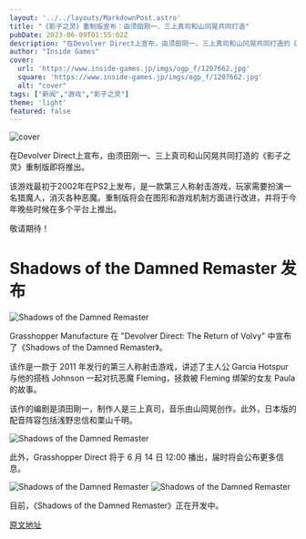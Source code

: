 ```yaml
---
layout: '../../layouts/MarkdownPost.astro'
title: "《影子之灵》重制版宣布：由须田刚一、三上真司和山冈晃共同打造"
pubDate: 2023-06-09T01:55:02Z
description: "在Devolver Direct上宣布，由须田刚一、三上真司和山冈晃共同打造的《影子之灵》重制版即将推出。"
author: "Inside Games"
cover:
  url: 'https://www.inside-games.jp/imgs/ogp_f/1207662.jpg'
  square: 'https://www.inside-games.jp/imgs/ogp_f/1207662.jpg'
  alt: "cover"
tags: ["新闻","游戏","影子之灵"]
theme: 'light'
featured: false
---
```


![cover](https://www.inside-games.jp/imgs/ogp_f/1207662.jpg)

在Devolver Direct上宣布，由须田刚一、三上真司和山冈晃共同打造的《影子之灵》重制版即将推出。

该游戏最初于2002年在PS2上发布，是一款第三人称射击游戏，玩家需要扮演一名猎魔人，消灭各种恶魔。重制版将会在图形和游戏机制方面进行改进，并将于今年晚些时候在多个平台上推出。

敬请期待！

# Shadows of the Damned Remaster 发布

![Shadows of the Damned Remaster](https://www.inside-games.jp/imgs/zoom/1207666.png)

Grasshopper Manufacture 在 "Devolver Direct: The Return of Volvy" 中宣布了《Shadows of the Damned Remaster》。

该作是一款于 2011 年发行的第三人称射击游戏，讲述了主人公 Garcia Hotspur 与他的搭档 Johnson 一起对抗恶魔 Fleming，拯救被 Fleming 绑架的女友 Paula 的故事。

该作的编剧是須田剛一，制作人是三上真司，音乐由山岡晃创作。此外，日本版的配音阵容包括浅野忠信和栗山千明。

![Shadows of the Damned Remaster](https://www.inside-games.jp/imgs/zoom/1207667.png)

此外，Grasshopper Direct 将于 6 月 14 日 12:00 播出，届时将会公布更多信息。

![Shadows of the Damned Remaster](https://www.inside-games.jp/imgs/zoom/1207668.png)
![Shadows of the Damned Remaster](https://www.inside-games.jp/imgs/zoom/1207669.png)

目前，《Shadows of the Damned Remaster》正在开发中。

  [原文地址](https://www.inside-games.jp/article/2023/06/09/146450.html)
